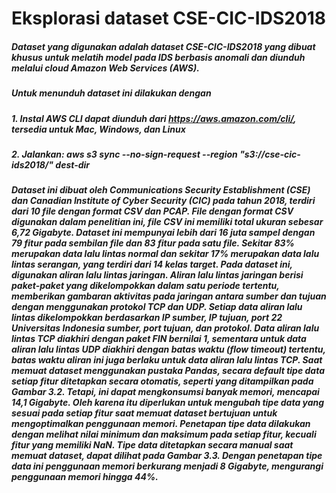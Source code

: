 # Eksplorasi dataset CSE-CIC-IDS2018
##### Dataset yang digunakan adalah dataset CSE-CIC-IDS2018 yang dibuat khusus untuk melatih model pada IDS berbasis anomali dan diunduh melalui cloud Amazon Web Services (AWS).
##### Untuk menunduh dataset ini dilakukan dengan
##### 1. Instal AWS CLI dapat diunduh dari https://aws.amazon.com/cli/, tersedia untuk Mac, Windows, dan Linux 
##### 2. Jalankan: aws s3 sync --no-sign-request --region <your-region> "s3://cse-cic-ids2018/" dest-dir 
##### Dataset ini dibuat oleh Communications Security Establishment (CSE) dan Canadian Institute of Cyber Security (CIC) pada tahun 2018, terdiri dari 10 file dengan format CSV dan PCAP. File dengan format CSV digunakan dalam penelitian ini, file CSV ini memiliki total ukuran sebesar 6,72 Gigabyte. Dataset ini mempunyai lebih dari 16 juta sampel dengan 79 fitur pada sembilan file dan 83 fitur pada satu file. Sekitar 83% merupakan data lalu lintas normal dan sekitar 17% merupakan data lalu lintas serangan, yang terdiri dari 14 kelas target. Pada dataset ini, digunakan aliran lalu lintas jaringan. Aliran lalu lintas jaringan berisi paket-paket yang dikelompokkan dalam satu periode tertentu, memberikan gambaran aktivitas pada jaringan antara sumber dan tujuan dengan menggunakan protokol TCP dan UDP. Setiap data aliran lalu lintas dikelompokkan berdasarkan IP sumber, IP tujuan, port 22 Universitas Indonesia sumber, port tujuan, dan protokol. Data aliran lalu lintas TCP diakhiri dengan paket FIN bernilai 1, sementara untuk data aliran lalu lintas UDP diakhiri dengan batas waktu (flow timeout) tertentu, batas waktu aliran ini juga berlaku untuk data aliran lalu lintas TCP. Saat memuat dataset menggunakan pustaka Pandas, secara default tipe data setiap fitur ditetapkan secara otomatis, seperti yang ditampilkan pada Gambar 3.2. Tetapi, ini dapat mengkonsumsi banyak memori, mencapai 14,1 Gigabyte. Oleh karena itu diperlukan untuk mengubah tipe data yang sesuai pada setiap fitur saat memuat dataset bertujuan untuk mengoptimalkan penggunaan memori. Penetapan tipe data dilakukan dengan melihat nilai minimum dan maksimum pada setiap fitur, kecuali fitur yang memiliki NaN. Tipe data ditetapkan secara manual saat memuat dataset, dapat dilihat pada Gambar 3.3. Dengan penetapan tipe data ini penggunaan memori berkurang menjadi 8 Gigabyte, mengurangi penggunaan memori hingga 44%.
